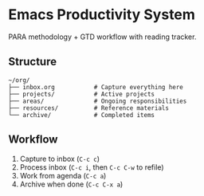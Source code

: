 # Emacs Productivity System

PARA methodology + GTD workflow with reading tracker.

## Structure
```
~/org/
├── inbox.org           # Capture everything here
├── projects/           # Active projects
├── areas/              # Ongoing responsibilities
├── resources/          # Reference materials  
└── archive/            # Completed items
```

## Workflow
1. Capture to inbox (`C-c c`)
2. Process inbox (`C-c i`, then `C-c C-w` to refile)
3. Work from agenda (`C-c a`)
4. Archive when done (`C-c C-x a`)

